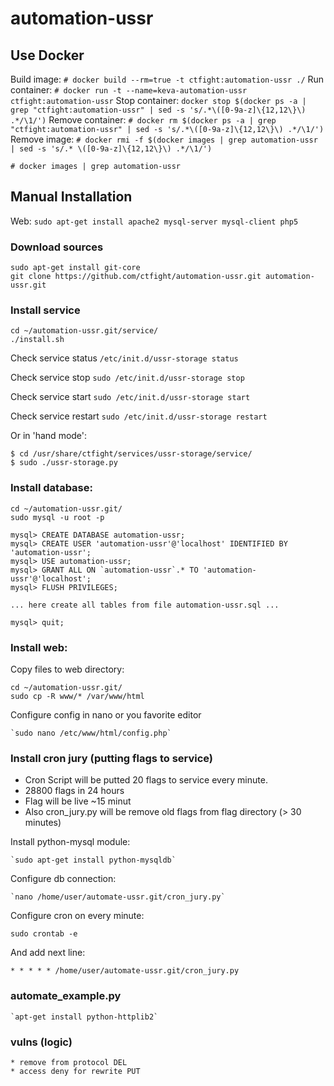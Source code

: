 # automation-ussr

## Use Docker

Build image: `# docker build --rm=true -t ctfight:automation-ussr ./`
Run container: `# docker run -t --name=keva-automation-ussr ctfight:automation-ussr`
Stop container: `docker stop $(docker ps -a | grep "ctfight:automation-ussr" | sed -s 's/.*\([0-9a-z]\{12,12\}\) .*/\1/')`
Remove container: `# docker rm $(docker ps -a | grep "ctfight:automation-ussr" | sed -s 's/.*\([0-9a-z]\{12,12\}\) .*/\1/')`
Remove image: `# docker rmi -f $(docker images | grep automation-ussr | sed -s 's/.* \([0-9a-z]\{12,12\}\) .*/\1/')`

```
# docker images | grep automation-ussr
``` 

## Manual Installation

Web: `sudo apt-get install apache2 mysql-server mysql-client php5`

### Download sources

	sudo apt-get install git-core
	git clone https://github.com/ctfight/automation-ussr.git automation-ussr.git

### Install service
	
	cd ~/automation-ussr.git/service/
	./install.sh

Check service status `/etc/init.d/ussr-storage status`

Check service stop `sudo /etc/init.d/ussr-storage stop`

Check service start `sudo /etc/init.d/ussr-storage start`

Check service restart `sudo /etc/init.d/ussr-storage restart`

Or in 'hand mode':

	$ cd /usr/share/ctfight/services/ussr-storage/service/
	$ sudo ./ussr-storage.py

### Install database:

	cd ~/automation-ussr.git/
	sudo mysql -u root -p

	mysql> CREATE DATABASE automation-ussr;
	mysql> CREATE USER 'automation-ussr'@'localhost' IDENTIFIED BY 'automation-ussr';
	mysql> USE automation-ussr;
	mysql> GRANT ALL ON `automation-ussr`.* TO 'automation-ussr'@'localhost';
	mysql> FLUSH PRIVILEGES;
	
	... here create all tables from file automation-ussr.sql ...
	
	mysql> quit;
	

### Install web:

Copy files to web directory:

	cd ~/automation-ussr.git/
	sudo cp -R www/* /var/www/html

Configure config in nano or you favorite editor
	
	`sudo nano /etc/www/html/config.php`

### Install cron jury (putting flags to service)

* Cron Script will be putted 20 flags to service every minute.
* 28800 flags in 24 hours
* Flag will be live ~15 minut
* Also cron_jury.py will be remove old flags from flag directory (> 30 minutes)

Install python-mysql module:

	`sudo apt-get install python-mysqldb`

Configure db connection:

	`nano /home/user/automate-ussr.git/cron_jury.py`

Configure cron on every minute:

	sudo crontab -e
	
And add next line:

	* * * * * /home/user/automate-ussr.git/cron_jury.py

### automate_example.py

	`apt-get install python-httplib2`

### vulns (logic)
	* remove from protocol DEL
	* access deny for rewrite PUT

